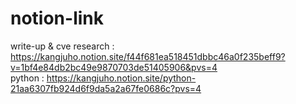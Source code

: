 # notion-link
write-up & cve research : https://kangjuho.notion.site/f44f681ea518451dbbc46a0f235beff9?v=1bf4e84db2bc49e9870703de51405906&pvs=4
<br>
python : https://kangjuho.notion.site/python-21aa6307fb924d6f9da5a2a67fe0686c?pvs=4
